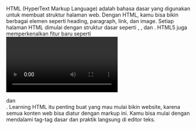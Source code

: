HTML (HyperText Markup Language) adalah bahasa dasar yang digunakan untuk membuat struktur halaman web. Dengan HTML, kamu bisa bikin berbagai elemen seperti heading, paragraph, link, dan image. Setiap halaman HTML dimulai dengan struktur dasar seperti <html>, <head>, dan <body>. HTML5 juga memperkenalkan fitur baru seperti <video>, <audio>, dan elemen-elemen untuk struktur yang lebih baik seperti <section> dan <article>. Learning HTML itu penting buat yang mau mulai bikin website, karena semua konten web bisa diatur dengan markup ini. Kamu bisa mulai dengan mendalami tag-tag dasar dan praktik langsung di editor teks.
